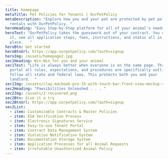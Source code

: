 ```yaml
---
title: homepage
metaTitle: Pet Policies for Tenants | OurPetPolicy
metaDescription: "Explore how you and your pet are protected by pet policies in
  rentals with OurPetPolicy. "
heroHeading: "Easy Step-by-Step platform for all of your animal's needs "
heroText: "OurPetPolicy takes the guesswork out of your contract. You can review
  it, see all application steps, fees, instructions, and status all in one
  place.   "
heroBtn: Get started
heroBtnUrl: https://app.ourpetpolicy.com/?auth=signup
heroImg: /assets/homepage2.jpg
sec1Heading: Win-Win for you and your animal
sec1Text: "Life is always better when everyone is on the same page. Through our
  portal all rules, expectations, and procedures are specifically outlined and
  follow all state and federal laws. This protects both you and your
  landlord.  "
sec1Img: /assets/clay-macbook-pro-15-with-touch-bar-front-view-mockup-recovered.png
sec2Heading: "Pawsibilities Unleashed . . . "
sec2Img: /assets/2-recovered.png
sec2Btn: Give it a try
sec2BtnUrl: https://app.ourpetpolicy.com/?auth=signup
sec2List:
  - item: Customizable Contracts & Master Policies
  - item: ESA Verification Process
  - item: Electronic Signatures Service
  - item: Easy-to-use Tenant Portal
  - item: Contract Data Management System
  - item: Violation Notification System
  - item: Documentation Storage System
  - item: Application Processes for all Animal Requests
  - item: Irrefutable Unauthorized Animal Policy
---
```

